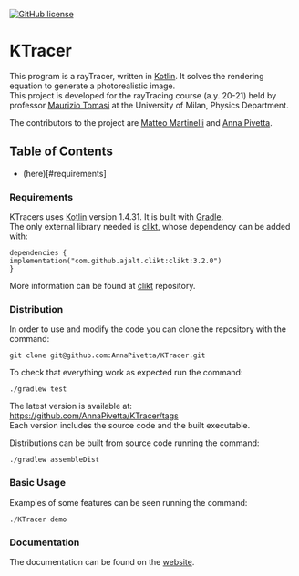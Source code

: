 [![GitHub license](https://img.shields.io/badge/license-Apache%20License%202.0-blue.svg?style=flat)](https://www.apache.org/licenses/LICENSE-2.0)

# KTracer

This program is a rayTracer, written in [Kotlin](https://github.com/JetBrains/kotlin). It solves the rendering equation to generate a photorealistic image.  
This project is developed for the rayTracing course (a.y. 20-21) held by professor [Maurizio Tomasi](https://github.com/ziotom78) at the University of Milan, Physics Department.

The contributors to the project are [Matteo Martinelli](https://github.com/MatteoMartinelli97) and [Anna Pivetta](https://github.com/AnnaPivetta). 

## Table of Contents
* (here)[#requirements]

### Requirements
KTracers uses [Kotlin](https://github.com/JetBrains/kotlin) version 1.4.31. It is built with [Gradle](https://github.com/gradle/gradle).  
The only external library needed is [clikt](https://github.com/ajalt/clikt/), whose dependency can be added with:
   
    dependencies {
    implementation("com.github.ajalt.clikt:clikt:3.2.0")
    }

More information can be found at [clikt](https://github.com/ajalt/clikt/) repository.
### Distribution
In order to use and modify the code you can clone the repository with the command:
    
    git clone git@github.com:AnnaPivetta/KTracer.git

To check that everything work as expected run the command:

    ./gradlew test

The latest version is available at: 
https://github.com/AnnaPivetta/KTracer/tags  
Each version includes the source code and the built executable.

Distributions can be built from source code running the command:

    ./gradlew assembleDist

### Basic Usage
Examples of some features can be seen running the command:

    ./KTracer demo



### Documentation
The documentation can be found on the [website](https://annapivetta.github.io/KTracer/).
